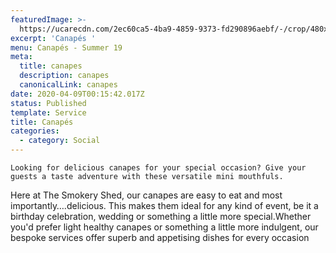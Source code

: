 ```yaml
---
featuredImage: >-
  https://ucarecdn.com/2ec60ca5-4ba9-4859-9373-fd290896aebf/-/crop/480x258/0,179/-/preview/
excerpt: 'Canapés '
menu: Canapés - Summer 19
meta:
  title: canapes
  description: canapes
  canonicalLink: canapes
date: 2020-04-09T00:15:42.017Z
status: Published
template: Service
title: Canapés
categories:
  - category: Social
---
```

`Looking for delicious canapes for your special occasion? Give your guests a taste adventure with these versatile mini mouthfuls.`

Here at The Smokery Shed, our canapes are easy to eat and most importantly….delicious. This makes them ideal for any kind of event, be it a birthday celebration, wedding or something a little more special.Whether you'd prefer light healthy canapes or something a little more indulgent, our bespoke services offer superb and appetising dishes for every occasion